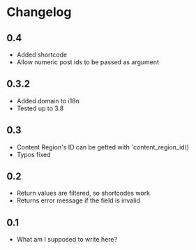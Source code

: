 Changelog
=========

0.4
---
- Added shortcode
- Allow numeric post ids to be passed as argument

0.3.2
---
- Added domain to i18n
- Tested up to 3.8

0.3
---
- Content Region's ID can be getted with `content_region_id()
- Typos fixed

0.2
---
- Return values are filtered, so shortcodes work
- Returns error message if the field is invalid

0.1
---
- What am I supposed to write here?